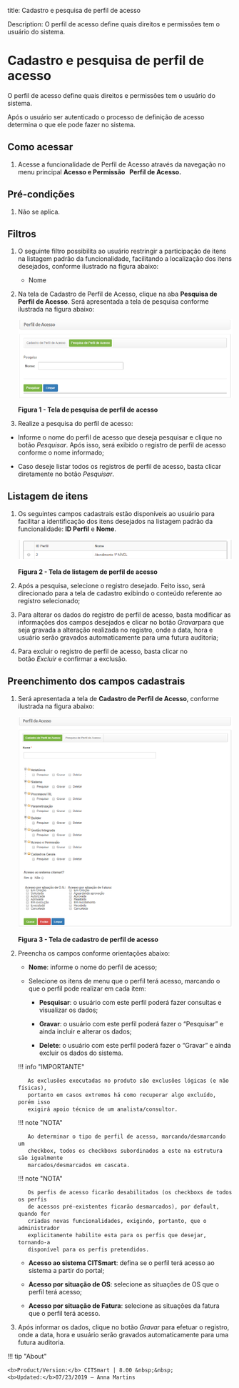title: Cadastro e pesquisa de perfil de acesso

Description: O perfil de acesso define quais direitos e permissões tem o usuário
do sistema.

# Cadastro e pesquisa de perfil de acesso

O perfil de acesso define quais direitos e permissões tem o usuário do sistema.

Após o usuário ser autenticado o processo de definição de acesso determina o que
ele pode fazer no sistema.

Como acessar
------------

1.  Acesse a funcionalidade de Perfil de Acesso através da navegação no menu
    principal **Acesso e Permissão   Perfil de Acesso.**

Pré-condições
------------

1.  Não se aplica.

Filtros
-------

1.  O seguinte filtro possibilita ao usuário restringir a participação de itens
    na listagem padrão da funcionalidade, facilitando a localização dos itens
    desejados, conforme ilustrado na figura abaixo:

    -   Nome

1.  Na tela de Cadastro de Perfil de Acesso, clique na aba **Pesquisa de Perfil
    de Acesso**. Será apresentada a tela de pesquisa conforme ilustrada na
    figura abaixo:

    ![Criar](images/profile-1.png)
    
    **Figura 1 - Tela de pesquisa de perfil de acesso**

1.  Realize a pesquisa do perfil de acesso:

-   Informe o nome do perfil de acesso que deseja pesquisar e clique no
    botão *Pesquisar*. Após isso, será exibido o registro de perfil de acesso
    conforme o nome informado;

-   Caso deseje listar todos os registros de perfil de acesso, basta clicar
    diretamente no botão *Pesquisar*.

Listagem de itens
----------------

1.  Os seguintes campos cadastrais estão disponíveis ao usuário para facilitar a
    identificação dos itens desejados na listagem padrão da funcionalidade: **ID
    Perfil** e **Nome**.

    ![Criar](images/profile-2.png)
    
    **Figura 2 - Tela de listagem de perfil de acesso**

1.  Após a pesquisa, selecione o registro desejado. Feito isso, será direcionado
    para a tela de cadastro exibindo o conteúdo referente ao registro
    selecionado;

2.  Para alterar os dados do registro de perfil de acesso, basta modificar as
    informações dos campos desejados e clicar no botão *Gravar*para que seja
    gravada a alteração realizada no registro, onde a data, hora e usuário serão
    gravados automaticamente para uma futura auditoria;

3.  Para excluir o registro de perfil de acesso, basta clicar no
    botão *Excluir* e confirmar a exclusão.

Preenchimento dos campos cadastrais
----------------------------------

1.  Será apresentada a tela de **Cadastro de Perfil de Acesso**, conforme
    ilustrada na figura abaixo:

    ![Criar](images/profile-3.png)
    
    **Figura 3 - Tela de cadastro de perfil de acesso**

1.  Preencha os campos conforme orientações abaixo:

    -   **Nome**: informe o nome do perfil de acesso;

    -   Selecione os itens de menu que o perfil terá acesso, marcando o que o
        perfil pode realizar em cada item:

        -   **Pesquisar**: o usuário com este perfil poderá fazer consultas e
            visualizar os dados;

        -   **Gravar**: o usuário com este perfil poderá fazer o “Pesquisar” e
            ainda incluir e alterar os dados;

        -   **Delete**: o usuário com este perfil poderá fazer o “Gravar” e
            ainda excluir os dados do sistema.

       !!! info "IMPORTANTE"

           As exclusões executadas no produto são exclusões lógicas (e não físicas),
           portanto em casos extremos há como recuperar algo excluído, porém isso
           exigirá apoio técnico de um analista/consultor.

       !!! note "NOTA"

           Ao determinar o tipo de perfil de acesso, marcando/desmarcando um
           checkbox, todos os checkboxs subordinados a este na estrutura são igualmente
           marcados/desmarcados em cascata.

       !!! note "NOTA"

           Os perfis de acesso ficarão desabilitados (os checkboxs de todos os perfis
           de acessos pré-existentes ficarão desmarcados), por default, quando for
           criadas novas funcionalidades, exigindo, portanto, que o administrador
           explicitamente habilite esta para os perfis que desejar, tornando-a
           disponível para os perfis pretendidos.

    -   **Acesso ao sistema CITSmart**: defina se o perfil terá acesso ao sistema a
    partir do portal;

    -   **Acesso por situação de OS**: selecione as situações de OS que o perfil
    terá acesso;

    -   **Acesso por situação de Fatura**: selecione as situações da fatura que o
    perfil terá acesso.

1.  Após informar os dados, clique no botão *Gravar* para efetuar o registro,
    onde a data, hora e usuário serão gravados automaticamente para uma futura
    auditoria.


!!! tip "About"

    <b>Product/Version:</b> CITSmart | 8.00 &nbsp;&nbsp;
    <b>Updated:</b>07/23/2019 – Anna Martins
